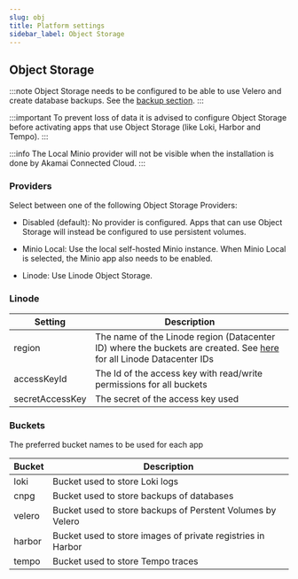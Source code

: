 ```yaml
---
slug: obj
title: Platform settings
sidebar_label: Object Storage
---
```


## Object Storage

:::note
Object Storage needs to be configured to be able to use Velero and create database backups. See the [backup section](backup.md).
:::

:::important
To prevent loss of data it is advised to configure Object Storage before activating apps that use Object Storage (like Loki, Harbor and Tempo).
:::

:::info
The Local Minio provider will not be visible when the installation is done by Akamai Connected Cloud.
:::

### Providers

Select between one of the following Object Storage Providers:

- Disabled (default): No provider is configured. Apps that can use Object Storage will instead be configured to use persistent volumes.

- Minio Local: Use the local self-hosted Minio instance. When Minio Local is selected, the Minio app also needs to be enabled.

- Linode: Use Linode Object Storage.

### Linode

| Setting         | Description                                                                                                                                                                                                                           |
| --------------- | ------------------------------------------------------------------------------------------------------------------------------------------------------------------------------------------------------------------------------------- |
| region          | The name of the Linode region (Datacenter ID) where the buckets are created. See [here](https://techdocs.akamai.com/cloud-computing/docs/access-buckets-and-files-through-urls#cluster-url-s3-endpoint) for all Linode Datacenter IDs |
| accessKeyId     | The Id of the access key with read/write permissions for all buckets                                                                                                                                                                  |
| secretAccessKey | The secret of the access key used                                                                                                                                                                                                     |

### Buckets

The preferred bucket names to be used for each app

| Bucket | Description                                                 |
| ------ | ----------------------------------------------------------- |
| loki   | Bucket used to store Loki logs                              |
| cnpg   | Bucket used to store backups of databases                   |
| velero | Bucket used to store backups of Perstent Volumes by Velero  |
| harbor | Bucket used to store images of private registries in Harbor |
| tempo  | Bucket used to store Tempo traces                           |

